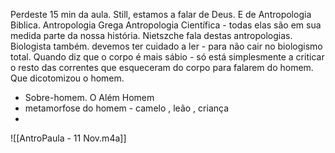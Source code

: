 Perdeste 15 min da aula. Still, estamos a falar de Deus. 
E de Antropologia Biblica.
Antropologia Grega
Antropologia Científica - todas elas são em sua medida parte da nossa história.
Nietszche fala destas antropologias. Biologista também.
devemos ter cuidado a ler - para não cair no biologismo total.
Quando diz que o corpo é mais sábio - só está simplesmente a criticar o resto das correntes que esqueceram do corpo para falarem do homem. Que dicotomizou o homem.
- Sobre-homem. O Além Homem
- metamorfose do homem - camelo , leão , criança
- 
![[AntroPaula - 11 Nov.m4a]]
